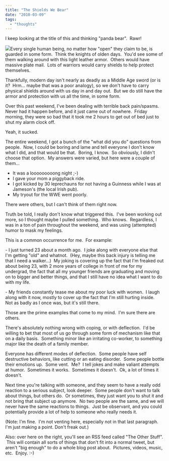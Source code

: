 ```yaml
---
title: "The Shields We Bear"
date: "2010-03-09"
tags:
  - "thoughts"
---
```


I keep looking at the title of this and thinking "panda bear".  Rawr!

![](images/shield_MRP881004.jpg)Every single human being, no matter how "open" they claim to be, is guarded in some form.  Think the knights of olden days.  You'd see some of them walking around with this light leather armor.  Others would have massive plate mail.  Lots of warriors would carry shields to help protect themselves.

Thankfully, modern day isn't nearly as deadly as a Middle Age sword (or is it?  Hrm... maybe that was a poor analogy), so we don't have to carry physical shields around with us day in and day out.  But we do still have the armor and protection with us all the time, in some form.

Over this past weekend, I've been dealing with terrible back pain/spasms.  Never had it happen before, and it just came out of nowhere.  Friday morning, they were so bad that it took me 2 hours to get out of bed just to shut my alarm clock off.

Yeah, it sucked.

The entire weekend, I got a bunch of the "what did you do" questions from people.  Now, I could be boring and lame and tell everyone I don't know what I did, and that would be that.  Boring, I know.  So obviously, I didn't choose that option.  My answers were varied, but here were a couple of them...

- It was a looooooooong night ;-)
- I gave your mom a piggyback ride.
- I got kicked by 30 leprechauns for not having a Guinness while I was at Jameson's (the local Irish pub).
- My tryout for the WWE went poorly.

There were others, but I can't think of them right now.

Truth be told, I really don't know what triggered this.  I've been working out more, so I thought maybe I pulled something.  Who knows.  Regardless, I was in a ton of pain throughout the weekend, and was using (attempted) humor to mask my feelings.

This is a common occurrence for me.  For example:

\- I just turned 23 about a month ago.  I joke along with everyone else that I'm getting "old" and whatnot.  (Hey, maybe this back injury is telling me that I need a walker...)  My joking is covering up the fact that I'm freaked out about being 23, with 2 more years of college in front of me for my undergrad, the fact that all my younger friends are graduating and moving on to bigger and better things, and that I still have no idea what I want to do with my life.

\- My friends constantly tease me about my poor luck with women.  I laugh along with it now, mostly to cover up the fact that I'm still hurting inside.  Not as badly as I once was, but it's still there.

Those are the prime examples that come to my mind.  I'm sure there are others.

There's absolutely nothing wrong with coping, or with deflection.  I'd be willing to bet that most of us go through some form of mechanism like that on a daily basis.  Something minor like an irritating co-worker, to something major like the death of a family member.

Everyone has different modes of deflection.  Some people have self destructive behaviors, like cutting or an eating disorder.  Some people bottle their emotions up.  Some vent.  Me?  I tell jokes and make valiant attempts at humor.  Sometimes it works.  Sometimes it doesn't.  Ok, a lot of times it doesn't.

Next time you're talking with someone, and they seem to have a really odd reaction to a serious subject, look deeper.  Some people don't want to talk about things, but others do.  Or sometimes, they just want you to shut it and not bring that subject up anymore.  No two people are the same, and we will never have the same reactions to things.  Just be observant, and you could potentially provide a lot of help to someone who really needs it.

(Note: I'm fine.  I'm not venting here, especially not in that last paragraph.  I'm just making a point. Don't freak out.)

Also: over here on the right, you'll see an RSS feed called "The Other Stuff".  This will contain all sorts of things that don't fit into a normal tweet, but aren't "big enough" to do a whole blog post about.  Pictures, videos, music, etc.  Enjoy. :-)
